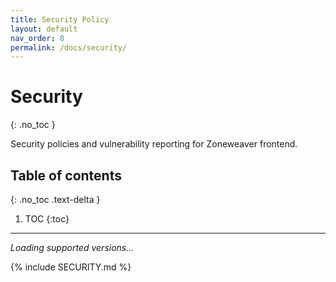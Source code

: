 ```yaml
---
title: Security Policy
layout: default
nav_order: 8
permalink: /docs/security/
---
```


# Security
{: .no_toc }

Security policies and vulnerability reporting for Zoneweaver frontend.

## Table of contents
{: .no_toc .text-delta }

1. TOC
{:toc}

---

<div id="supported-versions-content">
  <p><em>Loading supported versions...</em></p>
</div>

{% include SECURITY.md %}
